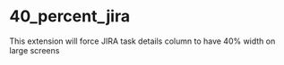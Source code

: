 # 40_percent_jira
This extension will force JIRA task details column to have 40% width on large screens
